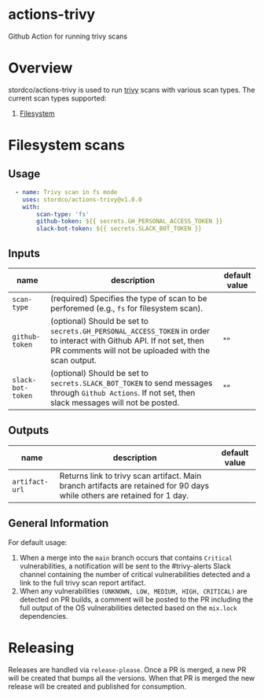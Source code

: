 # actions-trivy
Github Action for running trivy scans

# Overview
stordco/actions-trivy is used to run [trivy](https://github.com/aquasecurity/trivy) scans with various scan types. The current scan types supported:
1. [Filesystem](https://aquasecurity.github.io/trivy/v0.52/docs/target/filesystem/)


# Filesystem scans
## Usage
<!-- {x-release-please-start-version} -->

```yaml
  - name: Trivy scan in fs mode
    uses: stordco/actions-trivy@v1.0.0
    with:
        scan-type: 'fs'
        github-token: ${{ secrets.GH_PERSONAL_ACCESS_TOKEN }}
        slack-bot-token: ${{ secrets.SLACK_BOT_TOKEN }}
```

## Inputs
<!-- {x-release-please-end} -->

| name | description | default value |
| --- | --- | --- |
| `scan-type` | (required) Specifies the type of scan to be perforemed (e.g., `fs` for filesystem scan). | |
| `github-token` | (optional) Should be set to `secrets.GH_PERSONAL_ACCESS_TOKEN` in order to interact with Github API. If not set, then PR comments will not be uploaded with the scan output. | "" |
| `slack-bot-token` | (optional) Should be set to `secrets.SLACK_BOT_TOKEN` to send messages through `Github Actions`. If not set, then slack messages will not be posted. | "" |


## Outputs

| name | description | default value |
| --- | --- | --- |
| `artifact-url` | Returns link to trivy scan artifact. Main branch artifacts are retained for 90 days while others are retained for 1 day. | |


## General Information

For default usage:
1. When a merge into the `main` branch occurs that contains `Critical` vulnerabilities, a notification will be sent to the #trivy-alerts Slack channel containing the number of critical vulnerabilities detected and a link to the full trivy scan report artifact.
1. When any vulnerabilities `(UNKNOWN, LOW, MEDIUM, HIGH, CRITICAL)` are detected on PR builds, a comment will be posted to the PR including the full output of the OS vulnerabilities detected based on the `mix.lock` dependencies.

# Releasing

Releases are handled via `release-please`. Once a PR is merged, a new PR will be created that bumps all the versions. When that PR is merged the new release will be created and published for consumption.